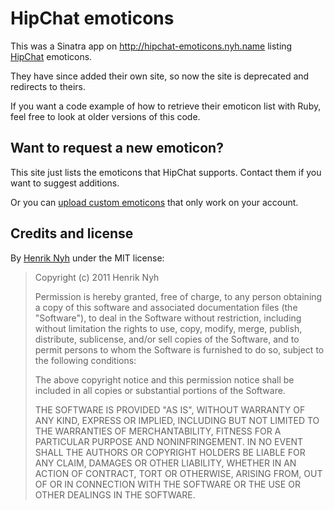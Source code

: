 # HipChat emoticons

This was a Sinatra app on <http://hipchat-emoticons.nyh.name> listing [HipChat](http://hipchat.com) emoticons.

They have since added their own site, so now the site is deprecated and redirects to theirs.

If you want a code example of how to retrieve their emoticon list with Ruby, feel free to look at older versions of this code.


## Want to request a new emoticon?

This site just lists the emoticons that HipChat supports. Contact them if you want to suggest additions.

Or you can [upload custom emoticons](https://hipchat.com/admin/emoticons) that only work on your account.


## Credits and license

By [Henrik Nyh](http://henrik.nyh.se/) under the MIT license:

>  Copyright (c) 2011 Henrik Nyh
>
>  Permission is hereby granted, free of charge, to any person obtaining a copy
>  of this software and associated documentation files (the "Software"), to deal
>  in the Software without restriction, including without limitation the rights
>  to use, copy, modify, merge, publish, distribute, sublicense, and/or sell
>  copies of the Software, and to permit persons to whom the Software is
>  furnished to do so, subject to the following conditions:
>
>  The above copyright notice and this permission notice shall be included in
>  all copies or substantial portions of the Software.
>
>  THE SOFTWARE IS PROVIDED "AS IS", WITHOUT WARRANTY OF ANY KIND, EXPRESS OR
>  IMPLIED, INCLUDING BUT NOT LIMITED TO THE WARRANTIES OF MERCHANTABILITY,
>  FITNESS FOR A PARTICULAR PURPOSE AND NONINFRINGEMENT. IN NO EVENT SHALL THE
>  AUTHORS OR COPYRIGHT HOLDERS BE LIABLE FOR ANY CLAIM, DAMAGES OR OTHER
>  LIABILITY, WHETHER IN AN ACTION OF CONTRACT, TORT OR OTHERWISE, ARISING FROM,
>  OUT OF OR IN CONNECTION WITH THE SOFTWARE OR THE USE OR OTHER DEALINGS IN
>  THE SOFTWARE.
